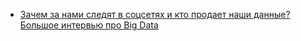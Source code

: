 - [Зачем за нами следят в соцсетях и кто продает наши данные? Большое интервью про Big Data](https://www.youtube.com/watch?v=LZIpsq1YyBg)
